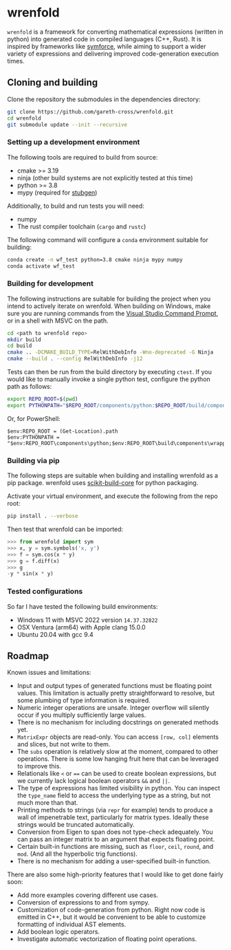 
# wrenfold

`wrenfold` is a framework for converting mathematical expressions (written in python) into generated code in compiled languages (C++, Rust). It is inspired by frameworks like [symforce](https://github.com/symforce-org/symforce), while aiming to support a wider variety of expressions and delivering improved code-generation execution times.

## Cloning and building

Clone the repository the submodules in the dependencies directory:
```bash
git clone https://github.com/gareth-cross/wrenfold.git
cd wrenfold
git submodule update --init --recursive
```

### Setting up a development environment

The following tools are required to build from source:
- cmake >= 3.19
- ninja (other build systems are not explicitly tested at this time)
- python >= 3.8
- mypy (required for [stubgen](https://mypy.readthedocs.io/en/stable/stubgen.html))

Additionally, to build and run tests you will need:
- numpy
- The rust compiler toolchain (`cargo` and `rustc`)

The following command will configure a `conda` environment suitable for building:
```bash
conda create -n wf_test python=3.8 cmake ninja mypy numpy
conda activate wf_test
```

### Building for development

The following instructions are suitable for building the project when you intend to actively iterate on wrenfold. When building on Windows, make sure you are running commands from the [Visual Studio Command Prompt](https://learn.microsoft.com/en-us/visualstudio/ide/reference/command-prompt-powershell?view=vs-2022), or in a shell with MSVC on the path.

```bash
cd <path to wrenfold repo>
mkdir build
cd build
cmake .. -DCMAKE_BUILD_TYPE=RelWithDebInfo -Wno-deprecated -G Ninja
cmake --build . --config RelWithDebInfo -j12
```

Tests can then be run from the build directory by executing `ctest`. If you would like to manually invoke a single python test, configure the python path as follows:
```bash
export REPO_ROOT=$(pwd)
export PYTHONPATH="$REPO_ROOT/components/python:$REPO_ROOT/build/components/wrapper"
```
Or, for PowerShell:
```pwsh
$env:REPO_ROOT = (Get-Location).path
$env:PYTHONPATH = "$env:REPO_ROOT\components\python;$env:REPO_ROOT\build\components\wrapper"
```

### Building via pip

The following steps are suitable when building and installing wrenfold as a pip package. wrenfold uses [scikit-build-core](https://scikit-build-core.readthedocs.io/en/latest/) for python packaging.

Activate your virtual environment, and execute the following from the repo root:
```bash
pip install . --verbose
```
Then test that wrenfold can be imported:
```python
>>> from wrenfold import sym
>>> x, y = sym.symbols('x, y')
>>> f = sym.cos(x * y)
>>> g = f.diff(x)
>>> g
-y * sin(x * y)
```

### Tested configurations

So far I have tested the following build environments:
- Windows 11 with MSVC 2022 version `14.37.32822`
- OSX Ventura (arm64) with Apple clang 15.0.0
- Ubuntu 20.04 with gcc 9.4

## Roadmap

Known issues and limitations:
- Input and output types of generated functions must be floating point values. This limitation is actually pretty straightforward to resolve, but some plumbing of type information is required.
- Numeric integer operations are unsafe. Integer overflow will silently occur if you multiply sufficiently large values.
- There is no mechanism for including docstrings on generated methods yet.
- `MatrixExpr` objects are read-only. You can access `[row, col]` elements and slices, but not write to them.
- The `subs` operation is relatively slow at the moment, compared to other operations. There is some low hanging fruit here that can be leveraged to improve this.
- Relationals like `<` or `==` can be used to create boolean expressions, but we currently lack logical boolean operators `&&` and `||`.
- The type of expressions has limited visibility in python. You can inspect the `type_name` field to access the underlying type as a string, but not much more than that.
- Printing methods to strings (via `repr` for example) tends to produce a wall of impenetrable text, particularly for matrix types. Ideally these strings would be truncated automatically.
- Conversion from Eigen to span does not type-check adequately. You can pass an integer matrix to an argument that expects floating point.
- Certain built-in functions are missing, such as `floor`, `ceil`, `round`, and `mod`. (And all the hyperbolic trig functions).
- There is no mechanism for adding a user-specified built-in function.

There are also some high-priority features that I would like to get done fairly soon:
- Add more examples covering different use cases.
- Conversion of expressions to and from sympy.
- Customization of code-generation from python. Right now code is emitted in C++, but it would be convenient to be able to customize formatting of individual AST elements.
- Add boolean logic operators.
- Investigate automatic vectorization of floating point operations.
